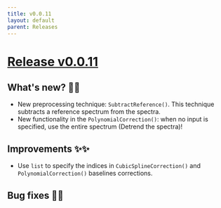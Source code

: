 ```yaml
---
title: v0.0.11
layout: default
parent: Releases
---
```


# __[Release v0.0.11](https://github.com/paucablop/chemotools/releases/tag/v0.0.11)__

## __What's new? 🎉🎉__

-  New preprocessing technique: ```SubtractReference()```. This technique subtracts a reference spectrum from the spectra.
-  New functionality in the ```PolynomialCorrection()```: when no input is specified, use the entire spectrum (Detrend the spectra)!


## __Improvements ✨✨__
- Use ```list``` to specify the indices in ```CubicSplineCorrection()``` and ```PolynomialCorrection()``` baselines corrections.

## __Bug fixes 🐛🐛__


